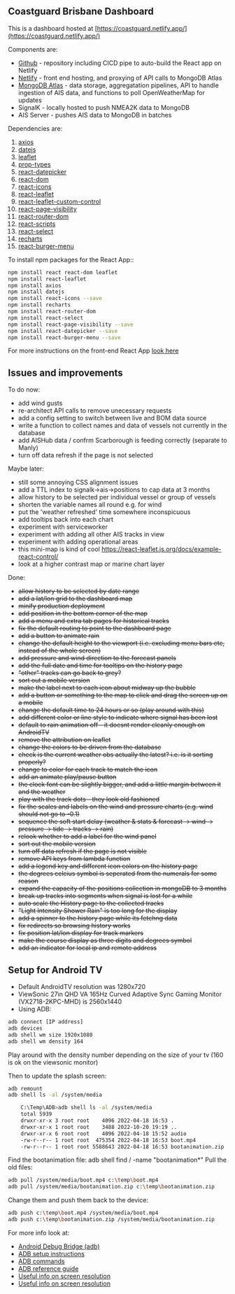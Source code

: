 ## Coastguard Brisbane Dashboard

This is a dashboard hosted at [https://coastguard.netlify.app/](https://coastguard.netlify.app/)

Components are:
- [Github](https://github.com/plainolddave/coastguard) - repository including CICD pipe to auto-build the React app on Netlify
- [Netlify](https://app.netlify.com/sites/coastguard/overview) - front end hosting, and proxying of API calls to MongoDB Atlas
- [MongoDB Atlas](https://cloud.mongodb.com/v2/631ba89895f2d85906fa7fa3#clusters) - data storage, aggregatation pipelines, API to handle ingestion of AIS data, and functions to poll OpenWeatherMap for updates
- SignalK - locally hosted to push NMEA2K data to MongoDB
- AIS Server - pushes AIS data to MongoDB in batches

Dependencies are:

1.  [axios](https://www.npmjs.com/package/axios)
2.  [datejs](https://day.js.org/)
3.  [leaflet](https://leafletjs.com/)
4.  [prop-types](https://www.npmjs.com/package/prop-types)
5.  [react-datepicker](https://reactdatepicker.com/)
6.  [react-dom](https://reactjs.org/docs/react-dom.html)
7.  [react-icons](https://react-icons.github.io/react-icons/)
8.  [react-leaflet](https://react-leaflet.js.org/docs/start-installation/)
9.  [react-leaflet-custom-control](https://www.npmjs.com/package/react-leaflet-custom-control)
10. [react-page-visibility](https://www.npmjs.com/package/react-page-visibility)
11. [react-router-dom](https://reactrouter.com/)
12. [react-scripts](https://www.npmjs.com/package/react-scripts)
13. [react-select](https://react-select.com/)
14. [recharts](https://recharts.org/en-US)
15. [react-burger-menu](https://www.npmjs.com/package/react-burger-menu)

To install npm packages for the React App::
```bash
npm install react react-dom leaflet
npm install react-leaflet
npm install axios
npm install datejs
npm install react-icons --save
npm install recharts
npm install react-router-dom
npm install react-select
npm install react-page-visibility --save 
npm install react-datepicker --save
npm install react-burger-menu --save
```
For more instructions on the front-end React App [look here](Netlify_Instructions.md)  

## Issues and improvements

To do now:
- add wind gusts
- re-architect API calls to remove unecessary requests
- add a config setting to switch between live and BOM data source
- write a function to collect names and data of vessels not currently in the database
- add AISHub data / confrm Scarborough is feeding correctly (separate to Manly)
- turn off data refresh if the page is not selected

Maybe later:
- still some annoying CSS alignment issues
- add a TTL index to signalk->ais->positions to cap data at 3 months
- allow history to be selected per individual vessel or group of vessels
- shorten the variable names all round e.g. for wind
- put the 'weather refreshed' time somewhere inconspicuous
- add tooltips back into each chart
- experiment with serviceworker
- experiment with adding all other AIS tracks in view
- experiment with adding operational areas 
- this mini-map is kind of cool https://react-leaflet.js.org/docs/example-react-control/
- look at a higher contrast map or marine chart layer

Done:
- ~~allow history to be selected by date range~~
- ~~add a lat/lon grid to the dashboard map~~
- ~~minify production deployment~~
- ~~add position in the bottom corner of the map~~
- ~~add a menu and extra tab pages for historical tracks~~
- ~~fix the default routing to point to the dashboard page~~
- ~~add a button to animate rain~~
- ~~change the default height to the viewport (i.e. excluding menu bars etc, instead of the whole screen)~~
- ~~add pressure and wind direction to the forecast panels~~
- ~~add the full date and time for tooltips on the history page~~
- ~~"other" tracks can go back to grey?~~
- ~~sort out a mobile version~~
- ~~make the label next to each icon about midway up the bubble~~
- ~~add a button or something to the map to click and drag the screen up on a mobile~~
- ~~change the default time to 24 hours or so (play around with this)~~
- ~~add different color or line style to indicate where signal has been lost~~
- ~~default to rain animation off - it doesnt render cleanly enough on AndroidTV~~
- ~~remove the attribution on leaflet~~
- ~~change the colors to be driven from the database~~
- ~~check is the current weather obs actually the latest? i.e. is it sorting properly?~~
- ~~change to color for each track to match the icon~~
- ~~add an animate play/pause button~~
- ~~the clock font can be slightly bigger, and add a little margin between it and the weather~~
- ~~play with the track dots - they look old fashioned~~
- ~~fix the scales and labels on the wind and pressure charts (e.g. wind should not go to -0.1)~~
- ~~sequence the soft start delay (weather & stats & forecast -> wind -> pressure -> tide -> tracks -> rain)~~
- ~~relook whether to add a label for the wind panel~~
- ~~sort out the mobile version~~
- ~~turn off data refresh if the page is not visible~~
- ~~remove API keys from lambda function~~
- ~~add a legend key and different icon colors on the history page~~
- ~~the degrees celcius symbol is seperated from the numerals for some reason~~
- ~~expand the capacity of the positions collection in mongoDB to 3 months~~
- ~~break up tracks into segments when signal is lost for a while~~
- ~~auto scale the History page to the collected tracks~~
- ~~"Light Intensity Shower Rain" is too long for the display~~
- ~~add a spinner to the history page while its fetchng data~~
- ~~fix redirects so browsing history works~~
- ~~fix position lat/lon display for track markers~~
- ~~make the course display as three digits and degrees symbol~~
- ~~add an indicator for local ip and remote address~~

## Setup for Android TV

- Default AndroidTV resolution was 1280x720
- ViewSonic 27in QHD VA 165Hz Curved Adaptive Sync Gaming Monitor (VX2718-2KPC-MHD) is 2560x1440
- Using ADB:
```bash
adb connect [IP address]
adb devices
adb shell wm size 1920x1080
adb shell wm density 164
```
Play around with the density number depending on the size of your tv (160 is ok on the viewsonic monitor)

Then to update the splash screen:
```bash
adb remount
adb shell ls -al /system/media

	C:\Temp\ADB>adb shell ls -al /system/media
	total 5939
	drwxr-xr-x 3 root root    4096 2022-04-18 16:53 .
	drwxr-xr-x 1 root root    3488 2022-10-20 19:19 ..
	drwxr-xr-x 6 root root    4096 2022-04-18 15:52 audio
	-rw-r--r-- 1 root root  475354 2022-04-18 16:53 boot.mp4
	-rw-r--r-- 1 root root 5588643 2022-04-18 16:53 bootanimation.zip
```
Find the bootanimation file:
adb shell find / -name "bootanimation*"
Pull the old files:
```bash
adb pull /system/media/boot.mp4 c:\temp\boot.mp4
adb pull /system/media/bootanimation.zip c:\temp\bootanimation.zip
```
Change them and push them back to the device:
```bash
adb push c:\temp\boot.mp4 /system/media/boot.mp4 
adb push c:\temp\bootanimation.zip /system/media/bootanimation.zip 
```

For more info look at:
- [Android Debug Bridge (adb)](https://github.com/K3V1991/ADB-and-FastbootPlusPlus)
- [ADB setup instructions](https://www.makeuseof.com/how-to-use-adb-on-android-tv/)
- [ADB commands](https://devhints.io/adb)
- [ADB reference guide](https://developer.android.com/studio/command-line/adb)
- [Useful info on screen resolution](https://www.reddit.com/r/AndroidTV/comments/rmqsvq/so_i_have_a_4k_android_tv_but_when_checking_stats/)
- [Useful info on screen resolution](https://www.reddit.com/r/AndroidTV/comments/rmqsvq/so_i_have_a_4k_android_tv_but_when_checking_stats/)
